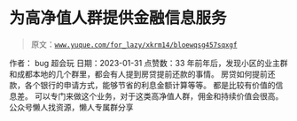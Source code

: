 # 为高净值人群提供金融信息服务

> 原文：[`www.yuque.com/for_lazy/xkrm14/bloewqsg457sqxgf`](https://www.yuque.com/for_lazy/xkrm14/bloewqsg457sqxgf)

<ne-p id="ubaa3a976" data-lake-id="ubaa3a976"><ne-text id="u9f734b40">作者： bug 超会玩</ne-text></ne-p> <ne-p id="udd5a894f" data-lake-id="udd5a894f"><ne-text id="uda926f34">日期：2023-01-31</ne-text></ne-p> <ne-p id="u21a24482" data-lake-id="u21a24482"><ne-text id="uc5e089df">点赞数：</ne-text><ne-text id="u57daa91f" ne-bold="true">33</ne-text></ne-p> <ne-hole id="u31d41476" data-lake-id="u31d41476"><ne-card data-card-name="hr" data-card-type="block" id="D9BfX" data-event-boundary="card"><ne-p id="u6320afad" data-lake-id="u6320afad"><ne-text id="uc2a9264a">年前年后，发现小区的业主群和成都本地的几个群里，都会有人提到房贷提前还款的事情。 房贷如何提前还款，各个银行的申请方式，能够节省的利息金额计算等等。</ne-text> <ne-text id="u983e45da">都是比较有价值的信息差。 可以专门来做这个业务，对于这类高净值人群，佣金和持续价值会很高。</ne-text></ne-p> <ne-hole id="u5ed0bb20" data-lake-id="u5ed0bb20"><ne-card data-card-name="hr" data-card-type="block" id="TpGxw" data-event-boundary="card"><ne-p id="u14ca0ab2" data-lake-id="u14ca0ab2"><ne-text id="ua01362f4">公众号懒人找资源，懒人专属群分享</ne-text></ne-p></ne-card></ne-hole></ne-card></ne-hole>